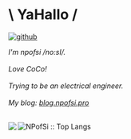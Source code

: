 # \ YaHallo /
<a href="https://github.com/npofsi"><img src="https://img.shields.io/badge/github-black.svg?style=for-the-badge&logo=github&logoColor=black&labelColor=ffffff" alt="github"></a>
<br/>

<em>
I'm npofsi /no:sI/.<br/><br/>
Love CoCo!<br/><br/>
Trying to be an electrical engineer.<br/><br/>
  My blog: <a href="https://blog.npofsi.pro/">blog.npofsi.pro</a>
</em>
<br/>
<br/>

<p align="left"><img src="https://github-readme-stats.vercel.app/api/top-langs/?username=npofsi&langs_count=8&layout=compact" alt="NPofSi :: Top Langs" />
<img align='left' src="https://github-readme-stats.vercel.app/api?username=npofsi&show_icons=true"></p>
<!--
**npofsi/npofsi** is a ✨ _special_ ✨ repository because its `README.md` (this file) appears on your GitHub profile.

Here are some ideas to get you started:

- 🔭 I’m currently working on ...
- 🌱 I’m currently learning ...
- 👯 I’m looking to collaborate on ...
- 🤔 I’m looking for help with ...
- 💬 Ask me about ...
- 📫 How to reach me: ...
- 😄 Pronouns: ...
- ⚡ Fun fact: ...
-->
